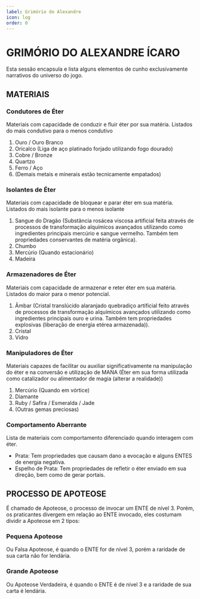 ```yaml
---
label: Grimório do Alexandre
icon: log
order: 0
---
```


# GRIMÓRIO DO ALEXANDRE ÍCARO
Esta sessão encapsula e lista alguns elementos de cunho exclusivamente narrativos do universo do jogo.

## MATERIAIS

### Condutores de Éter
Materiais com capacidade de conduzir e fluir éter por sua matéria.
Listados do mais condutivo para o menos condutivo

1.	Ouro / Ouro Branco
2.	Oricalco (Liga de aço platinado forjado utilizando fogo dourado)
3.	Cobre / Bronze
4.	Quartzo
5.	Ferro / Aço
6.	(Demais metais e minerais estão tecnicamente empatados)

### Isolantes de Éter
Materiais com capacidade de bloquear e parar éter em sua matéria.
Listados do mais isolante para o menos isolante

1.	Sangue do Dragão (Substância rosácea viscosa artificial feita através de processos de transformação alquímicos avançados utilizando como ingredientes principais mercúrio e sangue vermelho. Também tem propriedades conservantes de matéria orgânica).
2.	Chumbo
3.	Mercúrio (Quando estacionário)
4.	Madeira

### Armazenadores de Éter
Materiais com capacidade de armazenar e reter éter em sua matéria.
Listados do maior para o menor potencial.

1.	Âmbar (Cristal translúcido alaranjado quebradiço artificial feito através de processos de transformação alquímicos avançados utilizando como ingredientes principais ouro e urina. Também tem propriedades explosivas (liberação de energia etérea armazenada)).
2.	Cristal
3.	Vidro

### Manipuladores de Éter
Materiais capazes de facilitar ou auxiliar significativamente na manipulação do éter e na conversão e utilização de MANA (Éter em sua forma utilizada como catalizador ou alimentador de magia (alterar a realidade))

1.	Mercúrio (Quando em vórtice)
2.	Diamante
3.	Ruby / Safira / Esmeralda / Jade
4.	(Outras gemas preciosas)

### Comportamento Aberrante
Lista de materiais com comportamento diferenciado quando interagem com éter.
* Prata: Tem propriedades que causam dano a evocação e alguns ENTES de energia negativa.
* Espelho de Prata: Tem propriedades de refletir o éter enviado em sua direção, bem como de gerar portais.

## PROCESSO DE APOTEOSE
É chamado de Apoteose, o processo de invocar um ENTE de nível 3. Porém, os praticantes divergem em relação ao ENTE invocado, eles costumam dividir a Apoteose em 2 tipos:

### Pequena Apoteose
Ou Falsa Apoteose, é quando o ENTE for de nível 3, porém a raridade de sua carta não for lendária.

### Grande Apoteose
Ou Apoteose Verdadeira, é quando o ENTE é de nível 3 e a raridade de sua carta é lendária.
